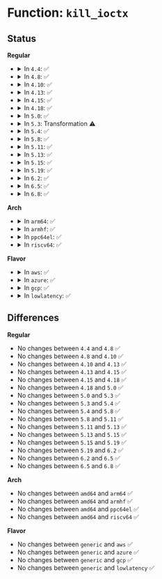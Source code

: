 # Function: <code>kill_ioctx</code>

## Status
<b>Regular</b>
<ul>
<li>
<details>
<summary>In <code>4.4</code>: ✅</summary>

```c
int kill_ioctx(struct mm_struct *mm, struct kioctx *ctx, struct ctx_rq_wait *wait);
```

**Collision:** Unique Static

**Inline:** No

**Transformation:** False

**Instances:**

```
In fs/aio.c (ffffffff8125b460)
Location: fs/aio.c:799
Inline: False
Direct callers:
  - fs/aio.c:exit_aio
  - fs/aio.c:SyS_io_setup
  - fs/aio.c:SyS_io_destroy
```
**Symbols:**

```
ffffffff8125b460-ffffffff8125b542: kill_ioctx (STB_LOCAL)
```
</details>
</li>
<li>
<details>
<summary>In <code>4.8</code>: ✅</summary>

```c
int kill_ioctx(struct mm_struct *mm, struct kioctx *ctx, struct ctx_rq_wait *wait);
```

**Collision:** Unique Static

**Inline:** No

**Transformation:** False

**Instances:**

```
In fs/aio.c (ffffffff81284050)
Location: fs/aio.c:809
Inline: False
Direct callers:
  - fs/aio.c:SyS_io_destroy
  - fs/aio.c:SyS_io_setup
  - fs/aio.c:exit_aio
```
**Symbols:**

```
ffffffff81284050-ffffffff8128413b: kill_ioctx (STB_LOCAL)
```
</details>
</li>
<li>
<details>
<summary>In <code>4.10</code>: ✅</summary>

```c
int kill_ioctx(struct mm_struct *mm, struct kioctx *ctx, struct ctx_rq_wait *wait);
```

**Collision:** Unique Static

**Inline:** No

**Transformation:** False

**Instances:**

```
In fs/aio.c (ffffffff81297cc0)
Location: fs/aio.c:812
Inline: False
Direct callers:
  - fs/aio.c:SyS_io_destroy
  - fs/aio.c:compat_SyS_io_setup
  - fs/aio.c:SyS_io_setup
  - fs/aio.c:exit_aio
```
**Symbols:**

```
ffffffff81297cc0-ffffffff81297dab: kill_ioctx (STB_LOCAL)
```
</details>
</li>
<li>
<details>
<summary>In <code>4.13</code>: ✅</summary>

```c
int kill_ioctx(struct mm_struct *mm, struct kioctx *ctx, struct ctx_rq_wait *wait);
```

**Collision:** Unique Static

**Inline:** No

**Transformation:** False

**Instances:**

```
In fs/aio.c (ffffffff812a5b50)
Location: fs/aio.c:817
Inline: False
Direct callers:
  - fs/aio.c:SyS_io_destroy
  - fs/aio.c:compat_SyS_io_setup
  - fs/aio.c:SyS_io_setup
  - fs/aio.c:exit_aio
```
**Symbols:**

```
ffffffff812a5b50-ffffffff812a5c25: kill_ioctx (STB_LOCAL)
```
</details>
</li>
<li>
<details>
<summary>In <code>4.15</code>: ✅</summary>

```c
int kill_ioctx(struct mm_struct *mm, struct kioctx *ctx, struct ctx_rq_wait *wait);
```

**Collision:** Unique Static

**Inline:** No

**Transformation:** False

**Instances:**

```
In fs/aio.c (ffffffff812c9070)
Location: fs/aio.c:840
Inline: False
Direct callers:
  - fs/aio.c:SyS_io_destroy
  - fs/aio.c:compat_SyS_io_setup
  - fs/aio.c:SyS_io_setup
  - fs/aio.c:exit_aio
```
**Symbols:**

```
ffffffff812c9070-ffffffff812c9147: kill_ioctx (STB_LOCAL)
```
</details>
</li>
<li>
<details>
<summary>In <code>4.18</code>: ✅</summary>

```c
int kill_ioctx(struct mm_struct *mm, struct kioctx *ctx, struct ctx_rq_wait *wait);
```

**Collision:** Unique Static

**Inline:** No

**Transformation:** False

**Instances:**

```
In fs/aio.c (ffffffff812f5060)
Location: fs/aio.c:803
Inline: False
Direct callers:
  - fs/aio.c:__ia32_sys_io_destroy
  - fs/aio.c:__x64_sys_io_destroy
  - fs/aio.c:__x32_compat_sys_io_setup
  - fs/aio.c:__ia32_compat_sys_io_setup
  - fs/aio.c:__ia32_sys_io_setup
  - fs/aio.c:__x64_sys_io_setup
  - fs/aio.c:exit_aio
```
**Symbols:**

```
ffffffff812f5060-ffffffff812f5137: kill_ioctx (STB_LOCAL)
```
</details>
</li>
<li>
<details>
<summary>In <code>5.0</code>: ✅</summary>

```c
int kill_ioctx(struct mm_struct *mm, struct kioctx *ctx, struct ctx_rq_wait *wait);
```

**Collision:** Unique Static

**Inline:** No

**Transformation:** False

**Instances:**

```
In fs/aio.c (ffffffff8130a150)
Location: fs/aio.c:819
Inline: False
Direct callers:
  - fs/aio.c:__ia32_sys_io_destroy
  - fs/aio.c:__x64_sys_io_destroy
  - fs/aio.c:__x32_compat_sys_io_setup
  - fs/aio.c:__ia32_compat_sys_io_setup
  - fs/aio.c:__ia32_sys_io_setup
  - fs/aio.c:__x64_sys_io_setup
  - fs/aio.c:exit_aio
```
**Symbols:**

```
ffffffff8130a150-ffffffff8130a227: kill_ioctx (STB_LOCAL)
```
</details>
</li>
<li>
<details>
<summary>In <code>5.3</code>: Transformation ⚠️</summary>

```c
int kill_ioctx(struct mm_struct *mm, struct kioctx *ctx, struct ctx_rq_wait *wait);
```

**Collision:** Unique Static

**Inline:** No

**Transformation:** True

**Instances:**

```
In fs/aio.c (0)
Location: fs/aio.c:816
Inline: False
Direct callers:
  - fs/aio.c:__ia32_sys_io_destroy
  - fs/aio.c:__x64_sys_io_destroy
  - fs/aio.c:__x32_compat_sys_io_setup
  - fs/aio.c:__ia32_compat_sys_io_setup
  - fs/aio.c:__ia32_sys_io_setup
  - fs/aio.c:__x64_sys_io_setup
  - fs/aio.c:exit_aio
```
**Symbols:**

```
ffffffff8132bfb0-ffffffff8132c091: kill_ioctx (STB_LOCAL)
ffffffff8132d08c-ffffffff8132d0ac: kill_ioctx.cold (STB_LOCAL)
```
</details>
</li>
<li>
<details>
<summary>In <code>5.4</code>: ✅</summary>

```c
int kill_ioctx(struct mm_struct *mm, struct kioctx *ctx, struct ctx_rq_wait *wait);
```

**Collision:** Unique Static

**Inline:** No

**Transformation:** False

**Instances:**

```
In fs/aio.c (ffffffff8133ee00)
Location: fs/aio.c:816
Inline: False
Direct callers:
  - fs/aio.c:__ia32_sys_io_destroy
  - fs/aio.c:__x64_sys_io_destroy
  - fs/aio.c:__x32_compat_sys_io_setup
  - fs/aio.c:__ia32_compat_sys_io_setup
  - fs/aio.c:__ia32_sys_io_setup
  - fs/aio.c:__x64_sys_io_setup
  - fs/aio.c:exit_aio
```
**Symbols:**

```
ffffffff8133ee00-ffffffff8133eee1: kill_ioctx (STB_LOCAL)
```
</details>
</li>
<li>
<details>
<summary>In <code>5.8</code>: ✅</summary>

```c
int kill_ioctx(struct mm_struct *mm, struct kioctx *ctx, struct ctx_rq_wait *wait);
```

**Collision:** Unique Static

**Inline:** No

**Transformation:** False

**Instances:**

```
In fs/aio.c (ffffffff81378d30)
Location: fs/aio.c:816
Inline: False
Direct callers:
  - fs/aio.c:__ia32_sys_io_destroy
  - fs/aio.c:__x64_sys_io_destroy
  - fs/aio.c:__x32_compat_sys_io_setup
  - fs/aio.c:__ia32_compat_sys_io_setup
  - fs/aio.c:__ia32_sys_io_setup
  - fs/aio.c:__x64_sys_io_setup
  - fs/aio.c:exit_aio
```
**Symbols:**

```
ffffffff81378d30-ffffffff81378e18: kill_ioctx (STB_LOCAL)
```
</details>
</li>
<li>
<details>
<summary>In <code>5.11</code>: ✅</summary>

```c
int kill_ioctx(struct mm_struct *mm, struct kioctx *ctx, struct ctx_rq_wait *wait);
```

**Collision:** Unique Static

**Inline:** No

**Transformation:** False

**Instances:**

```
In fs/aio.c (ffffffff81386a70)
Location: fs/aio.c:818
Inline: False
Direct callers:
  - fs/aio.c:__ia32_sys_io_destroy
  - fs/aio.c:__x64_sys_io_destroy
  - fs/aio.c:__x32_compat_sys_io_setup
  - fs/aio.c:__ia32_compat_sys_io_setup
  - fs/aio.c:__ia32_sys_io_setup
  - fs/aio.c:__x64_sys_io_setup
  - fs/aio.c:exit_aio
```
**Symbols:**

```
ffffffff81386a70-ffffffff81386b4f: kill_ioctx (STB_LOCAL)
```
</details>
</li>
<li>
<details>
<summary>In <code>5.13</code>: ✅</summary>

```c
int kill_ioctx(struct mm_struct *mm, struct kioctx *ctx, struct ctx_rq_wait *wait);
```

**Collision:** Unique Static

**Inline:** No

**Transformation:** False

**Instances:**

```
In fs/aio.c (ffffffff8138def0)
Location: fs/aio.c:815
Inline: False
Direct callers:
  - fs/aio.c:__ia32_sys_io_destroy
  - fs/aio.c:__x64_sys_io_destroy
  - fs/aio.c:__x32_compat_sys_io_setup
  - fs/aio.c:__ia32_compat_sys_io_setup
  - fs/aio.c:__ia32_sys_io_setup
  - fs/aio.c:__x64_sys_io_setup
  - fs/aio.c:exit_aio
```
**Symbols:**

```
ffffffff8138def0-ffffffff8138dfcf: kill_ioctx (STB_LOCAL)
```
</details>
</li>
<li>
<details>
<summary>In <code>5.15</code>: ✅</summary>

```c
int kill_ioctx(struct mm_struct *mm, struct kioctx *ctx, struct ctx_rq_wait *wait);
```

**Collision:** Unique Static

**Inline:** No

**Transformation:** False

**Instances:**

```
In fs/aio.c (ffffffff813db720)
Location: fs/aio.c:816
Inline: False
Direct callers:
  - fs/aio.c:__ia32_sys_io_destroy
  - fs/aio.c:__x64_sys_io_destroy
  - fs/aio.c:__x64_compat_sys_io_setup
  - fs/aio.c:__ia32_compat_sys_io_setup
  - fs/aio.c:__ia32_sys_io_setup
  - fs/aio.c:__x64_sys_io_setup
  - fs/aio.c:exit_aio
```
**Symbols:**

```
ffffffff813db720-ffffffff813db83c: kill_ioctx (STB_LOCAL)
```
</details>
</li>
<li>
<details>
<summary>In <code>5.19</code>: ✅</summary>

```c
int kill_ioctx(struct mm_struct *mm, struct kioctx *ctx, struct ctx_rq_wait *wait);
```

**Collision:** Unique Static

**Inline:** No

**Transformation:** False

**Instances:**

```
In fs/aio.c (ffffffff81461580)
Location: fs/aio.c:842
Inline: False
Direct callers:
  - fs/aio.c:__ia32_sys_io_destroy
  - fs/aio.c:__x64_sys_io_destroy
  - fs/aio.c:__ia32_compat_sys_io_setup
  - fs/aio.c:__ia32_sys_io_setup
  - fs/aio.c:__x64_sys_io_setup
  - fs/aio.c:exit_aio
```
**Symbols:**

```
ffffffff81461580-ffffffff8146169a: kill_ioctx (STB_LOCAL)
```
</details>
</li>
<li>
<details>
<summary>In <code>6.2</code>: ✅</summary>

```c
int kill_ioctx(struct mm_struct *mm, struct kioctx *ctx, struct ctx_rq_wait *wait);
```

**Collision:** Unique Static

**Inline:** No

**Transformation:** False

**Instances:**

```
In fs/aio.c (ffffffff814f1540)
Location: fs/aio.c:846
Inline: False
Direct callers:
  - fs/aio.c:__ia32_sys_io_destroy
  - fs/aio.c:__x64_sys_io_destroy
  - fs/aio.c:__ia32_compat_sys_io_setup
  - fs/aio.c:__ia32_sys_io_setup
  - fs/aio.c:__x64_sys_io_setup
  - fs/aio.c:exit_aio
```
**Symbols:**

```
ffffffff814f1540-ffffffff814f165a: kill_ioctx (STB_LOCAL)
```
</details>
</li>
<li>
<details>
<summary>In <code>6.5</code>: ✅</summary>

```c
int kill_ioctx(struct mm_struct *mm, struct kioctx *ctx, struct ctx_rq_wait *wait);
```

**Collision:** Unique Static

**Inline:** No

**Transformation:** False

**Instances:**

```
In fs/aio.c (ffffffff81528ae0)
Location: fs/aio.c:844
Inline: False
Direct callers:
  - fs/aio.c:__ia32_sys_io_destroy
  - fs/aio.c:__x64_sys_io_destroy
  - fs/aio.c:__ia32_compat_sys_io_setup
  - fs/aio.c:__ia32_sys_io_setup
  - fs/aio.c:__x64_sys_io_setup
  - fs/aio.c:exit_aio
```
**Symbols:**

```
ffffffff81528ae0-ffffffff81528bfa: kill_ioctx (STB_LOCAL)
```
</details>
</li>
<li>
<details>
<summary>In <code>6.8</code>: ✅</summary>

```c
int kill_ioctx(struct mm_struct *mm, struct kioctx *ctx, struct ctx_rq_wait *wait);
```

**Collision:** Unique Static

**Inline:** No

**Transformation:** False

**Instances:**

```
In fs/aio.c (ffffffff8155dbe0)
Location: fs/aio.c:854
Inline: False
Direct callers:
  - fs/aio.c:__ia32_sys_io_destroy
  - fs/aio.c:__x64_sys_io_destroy
  - fs/aio.c:__ia32_compat_sys_io_setup
  - fs/aio.c:__ia32_sys_io_setup
  - fs/aio.c:__x64_sys_io_setup
  - fs/aio.c:exit_aio
```
**Symbols:**

```
ffffffff8155dbe0-ffffffff8155dcfa: kill_ioctx (STB_LOCAL)
```
</details>
</li>
</ul>
<b>Arch</b>
<ul>
<li>
<details>
<summary>In <code>arm64</code>: ✅</summary>

```c
int kill_ioctx(struct mm_struct *mm, struct kioctx *ctx, struct ctx_rq_wait *wait);
```

**Collision:** Unique Static

**Inline:** No

**Transformation:** False

**Instances:**

```
In fs/aio.c (ffff8000103fac08)
Location: fs/aio.c:816
Inline: False
Direct callers:
  - fs/aio.c:__arm64_sys_io_destroy
  - fs/aio.c:__arm64_compat_sys_io_setup
  - fs/aio.c:__arm64_sys_io_setup
  - fs/aio.c:exit_aio
```
**Symbols:**

```
ffff8000103fac08-ffff8000103fad40: kill_ioctx (STB_LOCAL)
```
</details>
</li>
<li>
<details>
<summary>In <code>armhf</code>: ✅</summary>

```c
int kill_ioctx(struct mm_struct *mm, struct kioctx *ctx, struct ctx_rq_wait *wait);
```

**Collision:** Unique Static

**Inline:** No

**Transformation:** False

**Instances:**

```
In fs/aio.c (c05cedf0)
Location: fs/aio.c:816
Inline: False
Direct callers:
  - fs/aio.c:__se_sys_io_destroy
  - fs/aio.c:__se_sys_io_setup
  - fs/aio.c:exit_aio
```
**Symbols:**

```
c05cedf0-c05cef10: kill_ioctx (STB_LOCAL)
```
</details>
</li>
<li>
<details>
<summary>In <code>ppc64el</code>: ✅</summary>

```c
int kill_ioctx(struct mm_struct *mm, struct kioctx *ctx, struct ctx_rq_wait *wait);
```

**Collision:** Unique Static

**Inline:** No

**Transformation:** False

**Instances:**

```
In fs/aio.c (c0000000005029c0)
Location: fs/aio.c:816
Inline: False
Direct callers:
  - fs/aio.c:__se_sys_io_destroy
  - fs/aio.c:__se_compat_sys_io_setup
  - fs/aio.c:__se_sys_io_setup
  - fs/aio.c:exit_aio
```
**Symbols:**

```
c0000000005029c0-c000000000502b40: kill_ioctx (STB_LOCAL)
```
</details>
</li>
<li>
<details>
<summary>In <code>riscv64</code>: ✅</summary>

```c
int kill_ioctx(struct mm_struct *mm, struct kioctx *ctx, struct ctx_rq_wait *wait);
```

**Collision:** Unique Static

**Inline:** No

**Transformation:** False

**Instances:**

```
In fs/aio.c (ffffffe0002aa658)
Location: fs/aio.c:816
Inline: False
Direct callers:
  - fs/aio.c:__se_sys_io_destroy
  - fs/aio.c:__se_sys_io_setup
  - fs/aio.c:exit_aio
```
**Symbols:**

```
ffffffe0002aa658-ffffffe0002aa784: kill_ioctx (STB_LOCAL)
```
</details>
</li>
</ul>
<b>Flavor</b>
<ul>
<li>
<details>
<summary>In <code>aws</code>: ✅</summary>

```c
int kill_ioctx(struct mm_struct *mm, struct kioctx *ctx, struct ctx_rq_wait *wait);
```

**Collision:** Unique Static

**Inline:** No

**Transformation:** False

**Instances:**

```
In fs/aio.c (ffffffff813373e0)
Location: fs/aio.c:816
Inline: False
Direct callers:
  - fs/aio.c:__ia32_sys_io_destroy
  - fs/aio.c:__x64_sys_io_destroy
  - fs/aio.c:__x32_compat_sys_io_setup
  - fs/aio.c:__ia32_compat_sys_io_setup
  - fs/aio.c:__ia32_sys_io_setup
  - fs/aio.c:__x64_sys_io_setup
  - fs/aio.c:exit_aio
```
**Symbols:**

```
ffffffff813373e0-ffffffff813374c1: kill_ioctx (STB_LOCAL)
```
</details>
</li>
<li>
<details>
<summary>In <code>azure</code>: ✅</summary>

```c
int kill_ioctx(struct mm_struct *mm, struct kioctx *ctx, struct ctx_rq_wait *wait);
```

**Collision:** Unique Static

**Inline:** No

**Transformation:** False

**Instances:**

```
In fs/aio.c (ffffffff81328110)
Location: fs/aio.c:816
Inline: False
Direct callers:
  - fs/aio.c:__ia32_sys_io_destroy
  - fs/aio.c:__x64_sys_io_destroy
  - fs/aio.c:__x32_compat_sys_io_setup
  - fs/aio.c:__ia32_compat_sys_io_setup
  - fs/aio.c:__ia32_sys_io_setup
  - fs/aio.c:__x64_sys_io_setup
  - fs/aio.c:exit_aio
```
**Symbols:**

```
ffffffff81328110-ffffffff813281f1: kill_ioctx (STB_LOCAL)
```
</details>
</li>
<li>
<details>
<summary>In <code>gcp</code>: ✅</summary>

```c
int kill_ioctx(struct mm_struct *mm, struct kioctx *ctx, struct ctx_rq_wait *wait);
```

**Collision:** Unique Static

**Inline:** No

**Transformation:** False

**Instances:**

```
In fs/aio.c (ffffffff81334eb0)
Location: fs/aio.c:816
Inline: False
Direct callers:
  - fs/aio.c:__ia32_sys_io_destroy
  - fs/aio.c:__x64_sys_io_destroy
  - fs/aio.c:__x32_compat_sys_io_setup
  - fs/aio.c:__ia32_compat_sys_io_setup
  - fs/aio.c:__ia32_sys_io_setup
  - fs/aio.c:__x64_sys_io_setup
  - fs/aio.c:exit_aio
```
**Symbols:**

```
ffffffff81334eb0-ffffffff81334f91: kill_ioctx (STB_LOCAL)
```
</details>
</li>
<li>
<details>
<summary>In <code>lowlatency</code>: ✅</summary>

```c
int kill_ioctx(struct mm_struct *mm, struct kioctx *ctx, struct ctx_rq_wait *wait);
```

**Collision:** Unique Static

**Inline:** No

**Transformation:** False

**Instances:**

```
In fs/aio.c (ffffffff813437b0)
Location: fs/aio.c:816
Inline: False
Direct callers:
  - fs/aio.c:__ia32_sys_io_destroy
  - fs/aio.c:__x64_sys_io_destroy
  - fs/aio.c:__x32_compat_sys_io_setup
  - fs/aio.c:__ia32_compat_sys_io_setup
  - fs/aio.c:__ia32_sys_io_setup
  - fs/aio.c:__x64_sys_io_setup
  - fs/aio.c:exit_aio
```
**Symbols:**

```
ffffffff813437b0-ffffffff8134388d: kill_ioctx (STB_LOCAL)
```
</details>
</li>
</ul>

## Differences
<b>Regular</b>
<ul>
<li>
No changes between <code>4.4</code> and <code>4.8</code> ✅
</li>
<li>
No changes between <code>4.8</code> and <code>4.10</code> ✅
</li>
<li>
No changes between <code>4.10</code> and <code>4.13</code> ✅
</li>
<li>
No changes between <code>4.13</code> and <code>4.15</code> ✅
</li>
<li>
No changes between <code>4.15</code> and <code>4.18</code> ✅
</li>
<li>
No changes between <code>4.18</code> and <code>5.0</code> ✅
</li>
<li>
No changes between <code>5.0</code> and <code>5.3</code> ✅
</li>
<li>
No changes between <code>5.3</code> and <code>5.4</code> ✅
</li>
<li>
No changes between <code>5.4</code> and <code>5.8</code> ✅
</li>
<li>
No changes between <code>5.8</code> and <code>5.11</code> ✅
</li>
<li>
No changes between <code>5.11</code> and <code>5.13</code> ✅
</li>
<li>
No changes between <code>5.13</code> and <code>5.15</code> ✅
</li>
<li>
No changes between <code>5.15</code> and <code>5.19</code> ✅
</li>
<li>
No changes between <code>5.19</code> and <code>6.2</code> ✅
</li>
<li>
No changes between <code>6.2</code> and <code>6.5</code> ✅
</li>
<li>
No changes between <code>6.5</code> and <code>6.8</code> ✅
</li>
</ul>
<b>Arch</b>
<ul>
<li>
No changes between <code>amd64</code> and <code>arm64</code> ✅
</li>
<li>
No changes between <code>amd64</code> and <code>armhf</code> ✅
</li>
<li>
No changes between <code>amd64</code> and <code>ppc64el</code> ✅
</li>
<li>
No changes between <code>amd64</code> and <code>riscv64</code> ✅
</li>
</ul>
<b>Flavor</b>
<ul>
<li>
No changes between <code>generic</code> and <code>aws</code> ✅
</li>
<li>
No changes between <code>generic</code> and <code>azure</code> ✅
</li>
<li>
No changes between <code>generic</code> and <code>gcp</code> ✅
</li>
<li>
No changes between <code>generic</code> and <code>lowlatency</code> ✅
</li>
</ul>
